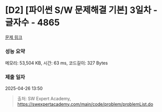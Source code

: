 # [D2] [파이썬 S/W 문제해결 기본] 3일차 - 글자수 - 4865 

[문제 링크](https://swexpertacademy.com/main/code/problem/problemDetail.do?contestProbId=AWTQSs6qQL0DFAVT) 

### 성능 요약

메모리: 53,504 KB, 시간: 63 ms, 코드길이: 327 Bytes

### 제출 일자

2025-04-26 13:50



> 출처: SW Expert Academy, https://swexpertacademy.com/main/code/problem/problemList.do